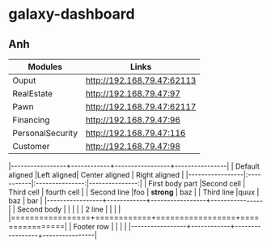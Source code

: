 # galaxy-dashboard

## Anh
| Modules          | Links                      |
|------------------|----------------------------|
| Ouput            | http://192.168.79.47:62113 |
| RealEstate       | http://192.168.79.47:97    |
| Pawn             | http://192.168.79.47:62117 |
| Financing        | http://192.168.79.47:96    |
| PersonalSecurity | http://192.168.79.47:116   |
| Customer         | http://192.168.79.47:98    |


|-----------------+------------+-----------------+----------------|
| Default aligned |Left aligned| Center aligned  | Right aligned  |
|-----------------|:-----------|:---------------:|---------------:|
| First body part |Second cell | Third cell      | fourth cell    |
| Second line     |foo         | **strong**      | baz            |
| Third line      |quux        | baz             | bar            |
|-----------------+------------+-----------------+----------------|
| Second body     |            |                 |                |
| 2 line          |            |                 |                |
|=================+============+=================+================|
| Footer row      |            |                 |                |
|-----------------+------------+-----------------+----------------|
